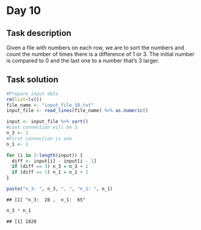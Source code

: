 Day 10
================

## Task description

Given a file with numbers on each row, we are to sort the numbers and
count the number of times there is a difference of 1 or 3. The initial
number is compared to 0 and the last one to a number that’s 3 larger.

## Task solution

``` r
#Prepare input data
rm(list=ls())
file_name <- "input_file_10.txt"
input_file <- read_lines(file_name) %>% as.numeric()
```

``` r
input <- input_file %>% sort()
#Last connection will be 3
n_3 <- 1 
#First connection is one
n_1 <- 1

for (i in 2:length(input)) {
  diff <- input[i] - input[i - 1]
  if (diff == 3) n_3 = n_3 + 1
  if (diff == 1) n_1 = n_1 + 1
}

paste("n_3: ", n_3, ", ", "n_1: ", n_1)
```

    ## [1] "n_3:  28 ,  n_1:  65"

``` r
n_3 * n_1 
```

    ## [1] 1820

